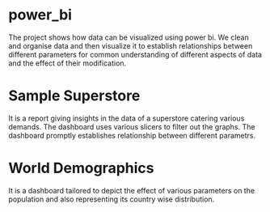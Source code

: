 # power_bi
The project shows how data can be visualized using power bi. 
We clean and organise data and then visualize it to establish relationships between different parameters for common understanding of different aspects of data and the effect of their modification.

# Sample Superstore 
It is a report giving insights in the data of a superstore catering various demands. The dashboard uses various slicers to filter out the graphs. The dashboard promptly establishes relationship between different parametrs.

# World Demographics
It is a dashboard tailored to depict the effect of various parameters on the population and also representing its country wise distribution.
